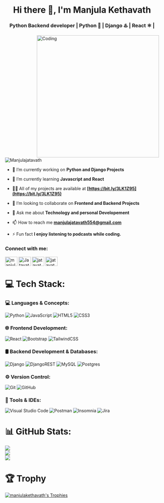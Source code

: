 <h1 align="center">Hi there 👋, I'm Manjula Kethavath</h1>
<h3 align="center"> Python Backend developer | Python 🐍 |  Django ♨️ | React ⚛️ |</h3>
<img align="right" alt="Coding" width="400" src="https://user-images.githubusercontent.com/59734313/157189039-c09b3e38-9f42-42c0-ab54-14f1574190a7.gif">
<p align="left"> <img src="https://komarev.com/ghpvc/?username=ManjulaKethavath&label=Profile%20views&color=0e75b6&style=flat" alt="Manjulajatavath" /> </p>

- 🔭 I’m currently working on **Python and Django Projects**

- 🌱 I’m currently learning **Javascript and React**
  
- 👨‍💻 All of my projects are available at **[https://bit.ly/3LK1Z95](https://bit.ly/3LK1Z95)**

- 👯 I’m looking to collaborate on **Frontend and Backend Projects**

- 💬 Ask me about **Technology and personal Developement**

- 📫 How to reach me **manjulajatavath554@gmail.com**

- ⚡ Fun fact **I enjoy listening to podcasts while coding.**

<h3 align="left">Connect with me:</h3>
<p align="left">
<a href="https://linkedin.com/in/manjula-jatavath-9b3113284" target="blank"><img align="center" src="https://raw.githubusercontent.com/rahuldkjain/github-profile-readme-generator/master/src/images/icons/Social/linked-in-alt.svg" alt="manjula-jatavath-9b3113284" height="30" width="40" /></a>
<a href="https://stackoverflow.com/users/jatavath-manjula" target="blank"><img align="center" src="https://raw.githubusercontent.com/rahuldkjain/github-profile-readme-generator/master/src/images/icons/Social/stack-overflow.svg" alt="Jatavath Manjula" height="30" width="40" /></a>
<a href="https://instagram.com/jatavathmanjula" target="blank"><img align="center" src="https://raw.githubusercontent.com/rahuldkjain/github-profile-readme-generator/master/src/images/icons/Social/instagram.svg" alt="jatavathmanjula" height="30" width="40" /></a>
<a href="https://www.hackerrank.com/jatavathmanjula3" target="blank"><img align="center" src="https://raw.githubusercontent.com/rahuldkjain/github-profile-readme-generator/master/src/images/icons/Social/hackerrank.svg" alt="jatavathmanjula3" height="30" width="40" /></a>
</p>

# 💻 Tech Stack:

### 💻 Languages & Concepts:
![Python](https://img.shields.io/badge/python-3670A0?style=for-the-badge&logo=python&logoColor=ffdd54) 
![JavaScript](https://img.shields.io/badge/javascript-%23323330.svg?style=for-the-badge&logo=javascript&logoColor=%23F7DF1E) 
![HTML5](https://img.shields.io/badge/html5-%23E34F26.svg?style=for-the-badge&logo=html5&logoColor=white) 
![CSS3](https://img.shields.io/badge/css3-%231572B6.svg?style=for-the-badge&logo=css3&logoColor=white)

### 🌐 Frontend Development:
![React](https://img.shields.io/badge/react-%2320232a.svg?style=for-the-badge&logo=react&logoColor=%2361DAFB) 
![Bootstrap](https://img.shields.io/badge/bootstrap-%238511FA.svg?style=for-the-badge&logo=bootstrap&logoColor=white) 
![TailwindCSS](https://img.shields.io/badge/TailwindCSS-%2338B2AC.svg?style=for-the-badge&logo=tailwind-css&logoColor=white)

### 🛢 Backend Development & Databases:
![Django](https://img.shields.io/badge/django-%23092E20.svg?style=for-the-badge&logo=django&logoColor=white) 
![DjangoREST](https://img.shields.io/badge/DJANGO-REST-ff1709?style=for-the-badge&logo=django&logoColor=white&color=ff1709&labelColor=gray) 
![MySQL](https://img.shields.io/badge/mysql-4479A1.svg?style=for-the-badge&logo=mysql&logoColor=white) 
![Postgres](https://img.shields.io/badge/postgres-%23316192.svg?style=for-the-badge&logo=postgresql&logoColor=white)

### ⚙️ Version Control:
![Git](https://img.shields.io/badge/git-%23F05033.svg?style=for-the-badge&logo=git&logoColor=white) 
![GitHub](https://img.shields.io/badge/github-%23121011.svg?style=for-the-badge&logo=github&logoColor=white)

### 🔧 Tools & IDEs:
![Visual Studio Code](https://img.shields.io/badge/Visual%20Studio%20Code-0078d7?style=for-the-badge&logo=visual-studio-code&logoColor=white)
![Postman](https://img.shields.io/badge/Postman-FF6C37?style=for-the-badge&logo=postman&logoColor=white) 
![Insomnia](https://img.shields.io/badge/Insomnia-black?style=for-the-badge&logo=insomnia&logoColor=5849BE) 
![Jira](https://img.shields.io/badge/jira-%230A0FFF.svg?style=for-the-badge&logo=jira&logoColor=white)


# 📊 GitHub Stats:
![](https://github-readme-stats.vercel.app/api?username=manjulakethavath&theme=radical&hide_border=false)<br/>
![](https://github-readme-streak-stats.herokuapp.com/?user=manjulakethavath&theme=radical&hide_border=false)<br/>
![](https://github-readme-stats.vercel.app/api/top-langs/?username=manjulakethavath&theme=radical&hide_border=false&layout=compact)

# 🏆 Trophy
<p align="left">
  <a href="https://github.com/ryo-ma/github-profile-trophy">
    <img src="https://github-profile-trophy.vercel.app/?username=manjulakethavath" alt="manjulakethavath's Trophies" />
  </a>
</p>
